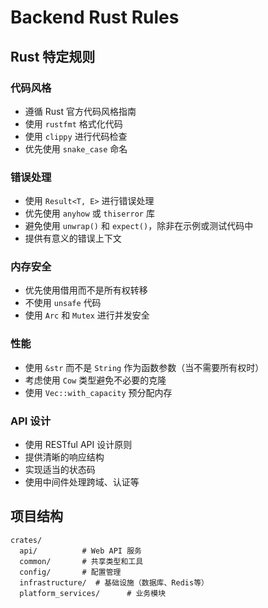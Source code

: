 # Backend Rust Rules

## Rust 特定规则

### 代码风格
- 遵循 Rust 官方代码风格指南
- 使用 `rustfmt` 格式化代码
- 使用 `clippy` 进行代码检查
- 优先使用 `snake_case` 命名

### 错误处理
- 使用 `Result<T, E>` 进行错误处理
- 优先使用 `anyhow` 或 `thiserror` 库
- 避免使用 `unwrap()` 和 `expect()`，除非在示例或测试代码中
- 提供有意义的错误上下文

### 内存安全
- 优先使用借用而不是所有权转移
- 不使用 `unsafe` 代码
- 使用 `Arc` 和 `Mutex` 进行并发安全

### 性能
- 使用 `&str` 而不是 `String` 作为函数参数（当不需要所有权时）
- 考虑使用 `Cow` 类型避免不必要的克隆
- 使用 `Vec::with_capacity` 预分配内存

### API 设计
- 使用 RESTful API 设计原则
- 提供清晰的响应结构
- 实现适当的状态码
- 使用中间件处理跨域、认证等

## 项目结构
```
crates/
  api/          # Web API 服务
  common/       # 共享类型和工具
  config/       # 配置管理
  infrastructure/  # 基础设施（数据库、Redis等）
  platform_services/      # 业务模块
```
